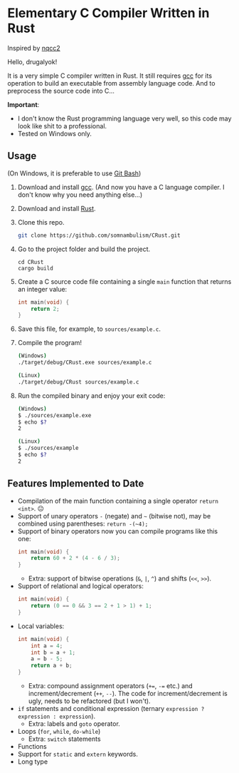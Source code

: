 # Elementary C Compiler Written in Rust

Inspired by [nqcc2](https://github.com/nlsandler/nqcc2)

Hello, drugalyok!

It is a very simple C compiler written in Rust. It still requires [gcc](https://gcc.gnu.org/) for its
operation to build an executable from assembly language code. And to preprocess
the source code into C...

**Important**:

- I don't know the Rust programming language very well, so this code
  may look like shit to a professional.
- Tested on Windows only.

## Usage

(On Windows, it is preferable to use [Git Bash](https://git-scm.com/downloads))

1. Download and install [gcc](https://gcc.gnu.org/). (And now you have a C language compiler. I don't know why you need anything else...)
2. Download and install [Rust](https://www.rust-lang.org/).
3. Clone this repo.
   ```bash
   git clone https://github.com/somnambulism/CRust.git
   ```
4. Go to the project folder and build the project.
   ```
   cd CRust
   cargo build
   ```
5. Create a C source code file containing a single `main` function that returns an integer value:
   ```C
   int main(void) {
       return 2;
   }
   ```
6. Save this file, for example, to `sources/example.c`.
7. Compile the program!

   ```bash
   (Windows)
   ./target/debug/CRust.exe sources/example.c

   (Linux)
   ./target/debug/CRust sources/example.c
   ```

8. Run the compiled binary and enjoy your exit code:

   ```bash
   (Windows)
   $ ./sources/example.exe
   $ echo $?
   2

   (Linux)
   $ ./sources/example
   $ echo $?
   2
   ```

## Features Implemented to Date

- Compilation of the main function containing a single operator `return <int>`. 😐
- Support of unary operators `-` (negate) and `~` (bitwise not), may be combined using parentheses: `return -(~4);`
- Support of binary operators now you can compile programs like this one:
  ```C
  int main(void) {
      return 60 + 2 * (4 - 6 / 3);
  }
  ```
  - Extra: support of bitwise operations (`&`, `|`, `^`) and shifts (`<<`, `>>`).
- Support of relational and logical operators:
  ```C
  int main(void) {
      return (0 == 0 && 3 == 2 + 1 > 1) + 1;
  }
  ```
- Local variables:
  ```C
  int main(void) {
      int a = 4;
      int b = a + 1;
      a = b - 5;
      return a + b;
  }
  ```
  - Extra: compound assignment operators (`+=`, `-=` etc.) and increment/decrement (`++`, `--`).
    The code for increment/decrement is ugly, needs to be refactored (but I won't).
- `if` statements and conditional expression (ternary `expression ? expression : expression`).
   - Extra: labels and `goto` operator.
- Loops (`for`, `while`, `do-while`)
   - Extra: `switch` statements
- Functions
- Support for `static` and `extern` keywords.
- Long type
